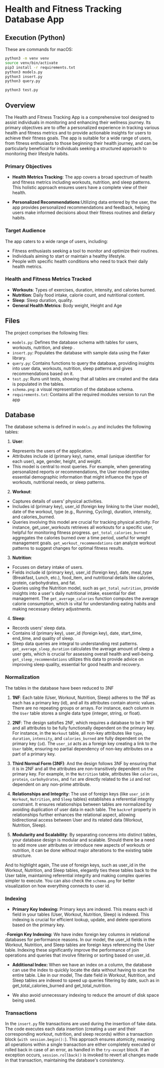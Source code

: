 # Health and Fitness Tracking Database App

## Execution (Python)
These are commands for macOS:
```bash
python3 -m venv venv
source venv/bin/activate
pip3 install -r requirements.txt
python3 models.py
python3 insert.py
python3 query.py
```

```bash
python3 test.py
```

## Overview
The Health and Fitness Tracking App is a comprehensive tool designed to assist individuals in monitoring and enhancing their wellness journey. Its primary objectives are to offer a personalized experience in tracking various health and fitness metrics and to provide actionable insights for users to achieve their fitness goals. The app is suitable for a wide range of users, from fitness enthusiasts to those beginning their health journey, and can be particularly beneficial for individuals seeking a structured approach to monitoring their lifestyle habits.



### Primary Objectives

- **Health Metrics Tracking**:  The app covers a broad spectrum of health and fitness metrics including workouts, nutrition, and sleep patterns. This holistic approach ensures users have a complete view of their health.

- **Personalized Recommendations**:Utilizing data entered by the user, the app provides personalized recommendations and feedback, helping users make informed decisions about their fitness routines and dietary habits.

 

### Target Audience
The app caters to a wide range of users, including:
- Fitness enthusiasts seeking a tool to monitor and optimize their routines.
- Individuals aiming to start or maintain a healthy lifestyle.
- People with specific health conditions who need to track their daily health metrics.

### Health and Fitness Metrics Tracked
- **Workouts**: Types of exercises, duration, intensity, and calories burned.
- **Nutrition**: Daily food intake, calorie count, and nutritional content.
- **Sleep**: Sleep duration, quality.
- **General Health Metrics**: Body weight, Height and Age 



## Files 
The project comprises the following files:
- `models.py`: Defines the database schema with tables for users, workouts, nutrition, and sleep .
- `insert.py`: Populates the database with sample data using the Faker library.
- `query.py`: Contains functions to query the database, providing insights into user data, workouts, nutrition, sleep patterns and gives recommendations based on it. 
- `test.py`: Runs unit tests, showing that all tables are created and the data is populated in the tables.  
- `schema.png`: a visual representation of the database schema. 
- `requirements.txt`: Contains all the required modules version to run the app 


## Database 
The database schema is defined in `models.py` and includes the following tables:

1. **User**: 
- Represents the users of the application.
- Attributes include id (primary key), name, email (unique identifier for each user), age, gender, height, and weight.
- This model is central to most queries. For example, when generating personalized reports or recommendations, the User model provides essential demographic information that might influence the type of workouts, nutritional needs, or sleep patterns.


2. **Workout**: 
- Captures details of users' physical activities.
- Includes id (primary key), user_id (foreign key linking to the User model), date of the workout, type (e.g., Running, Cycling), duration, intensity, and calories_burned.
- Queries involving this model are crucial for tracking physical activity. For instance, get_user_workouts retrieves all workouts for a specific user, helpful for monitoring fitness progress. `get_total_calories_burned` aggregates the calories burned over a time period, useful for weight management goals. `get_workout_recommendations` can analyze workout patterns to suggest changes for optimal fitness results.

3. **Nutrition**: 
- Focuses on dietary intake of users.
- Fields include id (primary key), user_id (foreign key), date, meal_type (Breakfast, Lunch, etc.), food_item, and nutritional details like calories, protein, carbohydrates, and fat.
- Queries using the Nutrition model, such as `get_total_nutrition`, provide insights into a user's daily nutritional intake, essential for diet management. The `get_average_calories` function computes the average calorie consumption, which is vital for understanding eating habits and making necessary dietary adjustments.

4. **Sleep**: 
- Records users' sleep data.
- Contains id (primary key), user_id (foreign key), date, start_time, end_time, and quality of sleep.
- Sleep data queries are integral to understanding rest patterns. `get_average_sleep_duration` calculates the average amount of sleep a user gets, which is crucial for assessing overall health and well-being. `get_sleep_recommendations` utilizes this data to provide advice on improving sleep quality, essential for good health and recovery.



### Normalization
The tables in the database have been reduced to 3NF

1. **1NF**: Each table (User, Workout, Nutrition, Sleep) adheres to the 1NF as each has a primary key (id), and all its attributes contain atomic values. There are no repeating groups or arrays. For instance, each column in the `User` table stores a single data type (integer, string, or float).

2. **2NF**: The design satisfies 2NF, which requires a database to be in 1NF and all attributes to be fully functionally dependent on the primary key. For instance, in the `Workout` table, all non-key attributes like `type`, `duration`, `intensity`, and `calories_burned` are fully dependent on the primary key (`id`). The `user_id` acts as a foreign key creating a link to the `User` table, ensuring no partial dependency of non-key attributes on a part of a primary key.

3. **Third Normal Form (3NF)**: And the design  follows 3NF by ensuring that it is in 2NF and all the attributes are non-transitively dependent on the primary key. For example, in the `Nutrition` table, attributes like `calories`, `protein`, `carbohydrates`, and `fat` are directly related to the `id` and not dependent on any non-prime attribute.

4. **Relationships and Integrity**: The use of foreign keys (like `user_id` in `Workout`, `Nutrition`, and `Sleep` tables) establishes a referential integrity constraint. It ensures relationships between tables are normalized by avoiding duplication of user data in each table. The `backref` property in relationships further enhances the relational aspect, allowing bidirectional access between User and its related data (Workout, Nutrition, Sleep).

5. **Modularity and Scalability**: By separating concerns into distinct tables, your database design is modular and scalable. Should there be a need to add more user attributes or introduce new aspects of workouts or nutrition, it can be done without major alterations to the existing table structure.

And to highlight again, The use of foreign keys, such as user_id in the Workout, Nutrition, and Sleep tables, elegantly ties these tables back to the User table, maintaining referential integrity and making  complex queries simpler to execute. 
You can also check the `schema.png` for better visualization on how everything connects to user id. 


### Indexing 
- **Primary Key Indexing:** Primary keys are indexed. This means each id field in your tables (User, Workout, Nutrition, Sleep) is  indexed. This indexing is crucial for efficient lookup, update, and delete operations based on the primary key.

-**Foreign Key Indexing:** We have index foreign key columns in relational databases for performance reasons. In our model, the user_id fields in the Workout, Nutrition, and Sleep tables are foreign keys referencing the User table. Indexing these  significantly improve the performance of join operations and queries that involve filtering or sorting based on user_id.

- **Additional Index:** When we have an index on a column, the database can use the index to quickly locate the data without having to scan the entire table. Like in our model, The date field in Workout, Nutrition, and Sleep tables are indexed to speed up queries filtering by date, such as in get_total_calories_burned and get_total_nutrition.


- We also avoid unnecessary indexing to reduce the amount of disk space being used.



### Transactions
In the `insert.py` file transactions are used during the insertion of fake data. The code executes each data insertion (creating a user and their corresponding workout, nutrition, and sleep records) within a transaction block (`with session.begin():`). This approach ensures atomicity, meaning all operations within a single transaction are either completely executed or rolled back in case of an error, as handled in the `try-except` block. If an exception occurs, `session.rollback()` is invoked to revert all changes made in that transaction, maintaining the database's consistency. 


